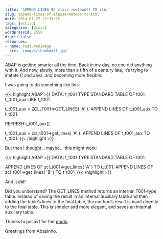```yaml
---
title: 'APPEND LINES OF class->method() TO itbl'
slug: append-lines-of-classe-metodo-to-itbl
date: 2014-01-27 22:33:25
tags: [estilo]
categories: [dicas]
wordpressId: 2559
draft: false
resources:
- name: featuredImage
  src: 'images/thumbnail.jpg'
---
```

ABAP is getting smarter all the time. Back in my day, no one did anything with it. And now, slowly, more than a fifth of a century late, it’s trying to imitate C and Java, and becoming more flexible.

I was going to do something like this:

<!--more-->


{{< highlight ABAP >}}
DATA: t_t001 TYPE STANDARD TABLE OF t001,
            t_t001_aux LIKE t_t001.

t_t001_aux = ZCL_T001=>GET_LINES( 'A' ).
APPEND LINES OF t_t001_aux TO t_t001.

REFRESH t_t001_aux[].

t_t001_aux = zcl_t001=>get_lines( 'A' ).
APPEND LINES OF t_t001_aux TO t_t001.
{{< /highlight >}}

But then I thought… maybe… this might work:


{{< highlight ABAP >}}
DATA: t_t001 TYPE STANDARD TABLE OF t001.

APPEND LINES OF zcl_t001=>get_lines( 'A' ) TO t_t001.
APPEND LINES OF zcl_t001=>get_lines( 'B' ) TO t_t001.
{{< /highlight >}}

And it did!

Did you understand? The GET_LINES method returns an internal T001-type table. Instead of saving the result in an internal auxiliary table and then adding the table’s lines to the final table, the method’s result is input directly to the final table. This is simpler and more elegant, and saves an internal auxiliary table.

Thanks to pollovf for the [photo][1].

Greetings from Abapinho.

   [1]: https://www.flickr.com/photos/30356381@N02/2847638199/
